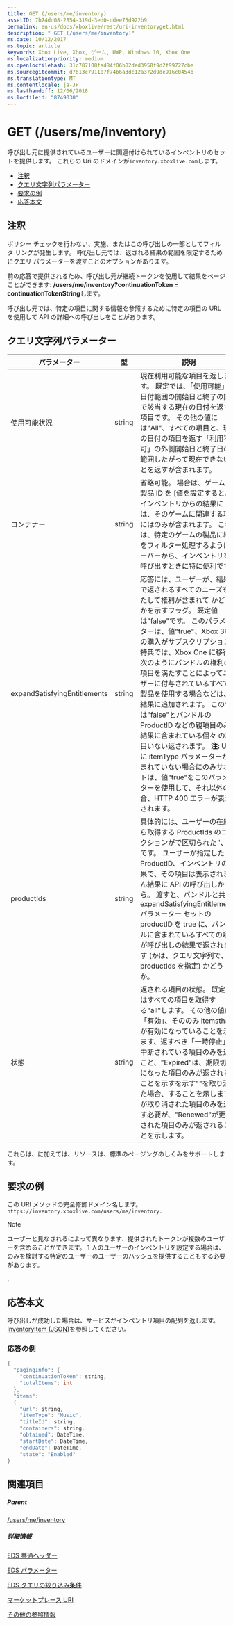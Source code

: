 ```yaml
---
title: GET (/users/me/inventory)
assetID: 7b74dd08-2854-319d-3ed0-ddee75d922b9
permalink: en-us/docs/xboxlive/rest/uri-inventoryget.html
description: " GET (/users/me/inventory)"
ms.date: 10/12/2017
ms.topic: article
keywords: Xbox Live, Xbox, ゲーム, UWP, Windows 10, Xbox One
ms.localizationpriority: medium
ms.openlocfilehash: 31c787108fad84f06b02ded3958f9d2f99727cbe
ms.sourcegitcommit: d7613c791107f74b6a3dc12a372d9de916c0454b
ms.translationtype: MT
ms.contentlocale: ja-JP
ms.lasthandoff: 12/06/2018
ms.locfileid: "8749030"
---
```

# <a name="get-usersmeinventory"></a>GET (/users/me/inventory)
呼び出し元に提供されているユーザーに関連付けられているインベントリのセットを提供します。
これらの Uri のドメインが`inventory.xboxlive.com`します。

  * [注釈](#ID4EV)
  * [クエリ文字列パラメーター](#ID4EHB)
  * [要求の例](#ID4EDE)
  * [応答本文](#ID4ERE)

<a id="ID4EV"></a>


## <a name="remarks"></a>注釈

ポリシー チェックを行わない、実施、またはこの呼び出しの一部としてフィルタ リングが発生します。 呼び出し元では、返される結果の範囲を限定するためにクエリ パラメーターを渡すことのオプションがあります。

前の応答で提供されるため、呼び出し元が継続トークンを使用して結果をページことができます: **/users/me/inventory?continuationToken = continuationTokenString**します。

呼び出し元では、特定の項目に関する情報を参照するために特定の項目の URL を使用して API の詳細への呼び出しをことがあります。

<a id="ID4EHB"></a>


## <a name="query-string-parameters"></a>クエリ文字列パラメーター

| パラメーター| 型| 説明|
| --- | --- | --- |
| 使用可能状況| string| 現在利用可能な項目を返します。 既定では、「使用可能」の日付範囲の開始日と終了の間で該当する現在の日付を返す項目です。 その他の値には"All"、すべての項目と、現在の日付の項目を返す「利用不可」の外側開始日と終了日の範囲したがって現在できないことを返すが含まれます。 |
| コンテナー| string| 省略可能。 場合は、ゲームの製品 ID を [値を設定すると、インベントリからの結果には、そのゲームに関連する項目にはのみが含まれます。 これは、特定のゲームの製品に結果をフィルター処理するようにサーバーから、インベントリを呼び出すときに特に便利です。|
| expandSatisfyingEntitlements| string| 応答には、ユーザーが、結果内で返されるすべてのニーズを満たして権利が含まれて かどうかを示すフラグ。 既定値は"false"です。 このパラメーターは、値"true"、Xbox 360 の購入がサブスクリプション特典では、Xbox One に移行、次のようにバンドルの権利の項目を満たすことによってユーザーに付与されているすべての製品を使用する場合などは、結果に追加されます。 この値は"false"とバンドルの ProductID などの親項目のみが結果に含まれている個々 の項目いない返されます。 **注:** URI に itemType パラメーターが含まれていない場合にのみサポートは、値"true"をこのパラメーターを使用して、それ以外の場合、HTTP 400 エラーが表示されます。 |  
  | productIds | string |  具体的には、ユーザーの在庫から取得する ProductIds のコレクションがで区切られた '、' です。  ユーザーが指定した ProductID、インベントリの結果で、その項目は表示されません結果に API の呼び出しから。 渡すと、バンドルと共に expandSatisfyingEntitlements パラメーター セットの productID を true に、バンドルに含まれているすべての項目が呼び出しの結果で返されます (かは、クエリ文字列で、productIds を指定) かどうか。   |
  | 状態 | string | 返される項目の状態。 既定ではすべての項目を取得する"all"します。 その他の値は「有効」、そののみ itemsthat が有効になっていることを示します、返すべき「一時停止」が中断されている項目のみを返すこと、"Expired"は、期限切れになった項目のみが返されることを示すを示す""を取り消した場合、することを示しますが取り消された項目のみを返す必要が、"Renewed"が更新された項目のみが返されることを示します。  |

これらは、に加えては、リソースは、標準のページングのしくみをサポートします。

<a id="ID4EDE"></a>


## <a name="sample-request"></a>要求の例

この URI メソッドの完全修飾ドメイン名します。 `https://inventory.xboxlive.com/users/me/inventory.
         `

> [!NOTE] 
> ユーザーと見なされるによって異なります、提供されたトークンが複数のユーザーを含めることができます。 1 人のユーザーのインベントリを設定する場合は、のみを検討する特定のユーザーのユーザーのハッシュを提供することもする必要があります。

.

<a id="ID4ERE"></a>


## <a name="response-body"></a>応答本文

呼び出しが成功した場合は、サービスがインベントリ項目の配列を返します。 [InventoryItem (JSON)](../../json/json-inventoryitem.md)を参照してください。

<a id="ID4E4E"></a>


### <a name="sample-response"></a>応答の例


```cpp
{
  "pagingInfo": {
    "continuationToken": string,
    "totalItems": int
  },
  "items":
  {
    "url": string,
    "itemType": "Music",
    "titleId": string,
    "containers": string,
    "obtained": DateTime,
    "startDate": DateTime,
    "endDate": DateTime,
    "state": "Enabled"  
}

```


<a id="ID4EHF"></a>


## <a name="see-also"></a>関連項目

<a id="ID4EJF"></a>


##### <a name="parent"></a>Parent

[/users/me/inventory](uri-inventory.md)


<a id="ID4ETF"></a>


##### <a name="further-information"></a>詳細情報

[EDS 共通ヘッダー](../../additional/edscommonheaders.md)

 [EDS パラメーター](../../additional/edsparameters.md)

 [EDS クエリの絞り込み条件](../../additional/edsqueryrefiners.md)

 [マーケットプレース URI](atoc-reference-marketplace.md)

 [その他の参照情報](../../additional/atoc-xboxlivews-reference-additional.md)
